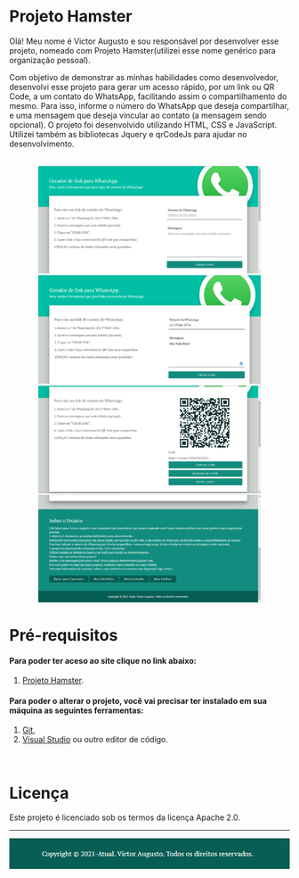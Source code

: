 # Projeto Hamster

Olá! Meu nome é Victor Augusto e sou responsável por desenvolver esse projeto, nomeado com Projeto Hamster(utilizei esse nome genérico para organização pessoal).

Com objetivo de demonstrar as minhas habilidades como desenvolvedor, desenvolvi esse projeto para gerar um acesso rápido, por um link ou QR Code, a um contato do WhatsApp, facilitando assim o compartilhamento do mesmo. Para isso, informe o número do WhatsApp que deseja compartilhar, e uma mensagem que deseja vincular ao contato (a mensagem sendo opcional). O projeto foi desenvolvido utilizando HTML, CSS e JavaScript. Utilizei também as bibliotecas Jquery e qrCodeJs para ajudar no desenvolvimento.
</br>
</br>

<div align="center">
<img src="https://github.com/VictorAugustoRodriguesGomes/Projeto_Hamster/blob/main/src/img/BaseGitHub/f1.PNG" width="400"/>
<img src="https://github.com/VictorAugustoRodriguesGomes/Projeto_Hamster/blob/main/src/img/BaseGitHub/f2.PNG" width="400"/>
<img src="https://github.com/VictorAugustoRodriguesGomes/Projeto_Hamster/blob/main/src/img/BaseGitHub/f3.PNG" width="400"/>
<img src="https://github.com/VictorAugustoRodriguesGomes/Projeto_Hamster/blob/main/src/img/BaseGitHub/f4.PNG" width="400"/>

</div>

# Pré-requisitos
#### Para poder ter aceso ao  site clique no link abaixo: 
1. [Projeto Hamster](https://projeto-hamster.web.app/).
#### Para poder o alterar o projeto, você vai precisar ter instalado em sua máquina as seguintes ferramentas:
1. [Git](https://git-scm.com),
2. [Visual Studio](https://code.visualstudio.com/) ou outro editor de código.

</br>

# Licença

Este projeto é licenciado sob os termos da licença Apache 2.0.

---------
<img src="https://github.com/VictorAugustoRodriguesGomes/Projeto_Hamster/blob/main/src/img/BaseGitHub/f5.PNG?raw=true"/>
